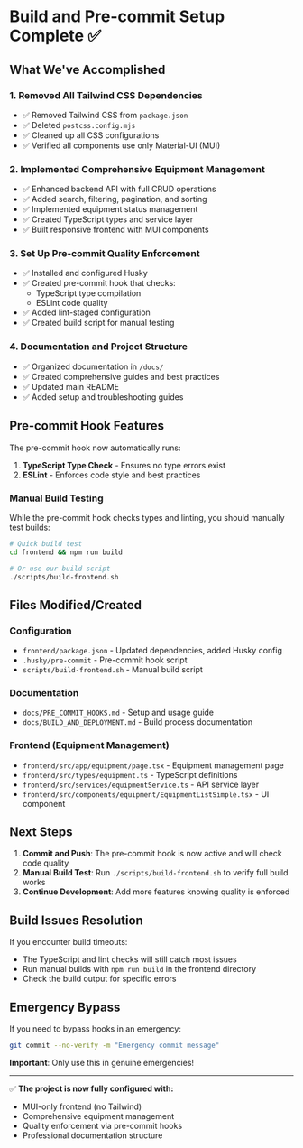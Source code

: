 # Build and Pre-commit Setup Complete ✅

## What We've Accomplished

### 1. Removed All Tailwind CSS Dependencies
- ✅ Removed Tailwind CSS from `package.json`
- ✅ Deleted `postcss.config.mjs`
- ✅ Cleaned up all CSS configurations
- ✅ Verified all components use only Material-UI (MUI)

### 2. Implemented Comprehensive Equipment Management
- ✅ Enhanced backend API with full CRUD operations
- ✅ Added search, filtering, pagination, and sorting
- ✅ Implemented equipment status management
- ✅ Created TypeScript types and service layer
- ✅ Built responsive frontend with MUI components

### 3. Set Up Pre-commit Quality Enforcement
- ✅ Installed and configured Husky
- ✅ Created pre-commit hook that checks:
  - TypeScript type compilation
  - ESLint code quality
- ✅ Added lint-staged configuration
- ✅ Created build script for manual testing

### 4. Documentation and Project Structure
- ✅ Organized documentation in `/docs/`
- ✅ Created comprehensive guides and best practices
- ✅ Updated main README
- ✅ Added setup and troubleshooting guides

## Pre-commit Hook Features

The pre-commit hook now automatically runs:

1. **TypeScript Type Check** - Ensures no type errors exist
2. **ESLint** - Enforces code style and best practices

### Manual Build Testing

While the pre-commit hook checks types and linting, you should manually test builds:

```bash
# Quick build test
cd frontend && npm run build

# Or use our build script
./scripts/build-frontend.sh
```

## Files Modified/Created

### Configuration
- `frontend/package.json` - Updated dependencies, added Husky config
- `.husky/pre-commit` - Pre-commit hook script
- `scripts/build-frontend.sh` - Manual build script

### Documentation
- `docs/PRE_COMMIT_HOOKS.md` - Setup and usage guide
- `docs/BUILD_AND_DEPLOYMENT.md` - Build process documentation

### Frontend (Equipment Management)
- `frontend/src/app/equipment/page.tsx` - Equipment management page
- `frontend/src/types/equipment.ts` - TypeScript definitions
- `frontend/src/services/equipmentService.ts` - API service layer
- `frontend/src/components/equipment/EquipmentListSimple.tsx` - UI component

## Next Steps

1. **Commit and Push**: The pre-commit hook is now active and will check code quality
2. **Manual Build Test**: Run `./scripts/build-frontend.sh` to verify full build works
3. **Continue Development**: Add more features knowing quality is enforced

## Build Issues Resolution

If you encounter build timeouts:
- The TypeScript and lint checks will still catch most issues
- Run manual builds with `npm run build` in the frontend directory
- Check the build output for specific errors

## Emergency Bypass

If you need to bypass hooks in an emergency:
```bash
git commit --no-verify -m "Emergency commit message"
```

**Important**: Only use this in genuine emergencies!

---

✅ **The project is now fully configured with:**
- MUI-only frontend (no Tailwind)
- Comprehensive equipment management
- Quality enforcement via pre-commit hooks
- Professional documentation structure
